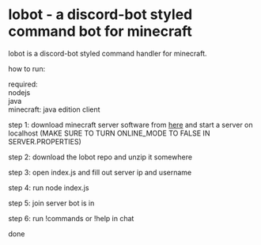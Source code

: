 # lobot - a discord-bot styled command bot for minecraft

lobot is a discord-bot styled command handler for minecraft.

how to run:

required:  
nodejs  
java  
minecraft: java edition client  

step 1: download minecraft server software from [here](https://www.minecraft.net/en-us/download/server) and start a server on localhost (MAKE SURE TO TURN ONLINE_MODE TO FALSE IN SERVER.PROPERTIES)

step 2: download the lobot repo and unzip it somewhere

step 3: open index.js and fill out server ip and username

step 4: run node index.js

step 5: join server bot is in

step 6: run !commands or !help in chat


done
